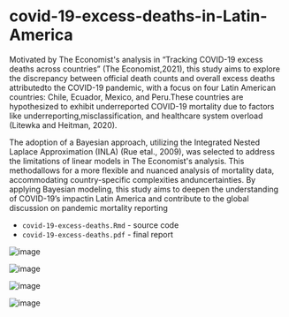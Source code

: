 # covid-19-excess-deaths-in-Latin-America
Motivated by The Economist's analysis in “Tracking COVID-19 excess deaths across countries” (The Economist,2021), this study aims to explore the discrepancy between official death counts and overall excess deaths attributedto the COVID-19 pandemic, with a focus on four Latin American countries: Chile, Ecuador, Mexico, and Peru.These countries are hypothesized to exhibit underreported COVID-19 mortality due to factors like underreporting,misclassification, and healthcare system overload (Litewka and Heitman, 2020).

The adoption of a Bayesian approach, utilizing the Integrated Nested Laplace Approximation (INLA) (Rue etal., 2009), was selected to address the limitations of linear models in The Economist's analysis.  This methodallows for a more flexible and nuanced analysis of mortality data, accommodating country-specific complexities anduncertainties. By applying Bayesian modeling, this study aims to deepen the understanding of COVID-19’s impactin Latin America and contribute to the global discussion on pandemic mortality reporting

- `covid-19-excess-deaths.Rmd` - source code 
- `covid-19-excess-deaths.pdf` - final report

![image](https://user-images.githubusercontent.com/20623399/167251130-8e926dfc-4de0-4e96-a11d-9d38257659aa.png)

![image](https://user-images.githubusercontent.com/20623399/167251140-b5e80b32-46e9-4b3d-a559-7e9063f18025.png)

![image](https://user-images.githubusercontent.com/20623399/167251185-321a86dc-8fe5-4565-84b9-e4e06f015320.png)

![image](https://user-images.githubusercontent.com/20623399/167251190-365d45ff-114b-4879-922a-0cff8e8425b5.png)

